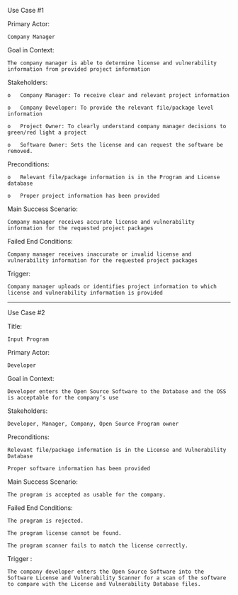 Use Case #1

Primary Actor:

	Company Manager

Goal in Context:

	The company manager is able to determine license and vulnerability information from provided project information

Stakeholders:

	o	Company Manager: To receive clear and relevant project information

	o	Company Developer: To provide the relevant file/package level information

	o	Project Owner: To clearly understand company manager decisions to green/red light a project

	o	Software Owner: Sets the license and can request the software be removed.  

Preconditions:

	o	Relevant file/package information is in the Program and License database

	o	Proper project information has been provided

Main Success Scenario:

	Company manager receives accurate license and vulnerability information for the requested project packages

Failed End Conditions:

	Company manager receives inaccurate or invalid license and vulnerability information for the requested project packages

Trigger:

	Company manager uploads or identifies project information to which license and vulnerability information is provided

_______________________________________________________________________________________________________________________________________


Use Case #2

Title:

	Input Program

Primary Actor:

	Developer

Goal in Context:

	Developer enters the Open Source Software to the Database and the OSS is acceptable for the company’s use

Stakeholders:

	Developer, Manager, Company, Open Source Program owner

Preconditions:

	
	Relevant file/package information is in the License and Vulnerability Database

	Proper software information has been provided

Main Success Scenario:

	The program is accepted as usable for the company.

Failed End Conditions:

	The program is rejected.

	The program license cannot be found.

	The program scanner fails to match the license correctly.

Trigger :

	The company developer enters the Open Source Software into the Software License and Vulnerability Scanner for a scan of the software to compare with the License and Vulnerability Database files.
